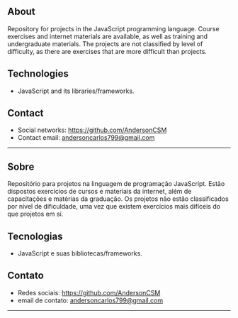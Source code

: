 ## About
Repository for projects in the JavaScript programming language. Course exercises and internet materials are available, as well as training and undergraduate materials. The projects are not classified by level of difficulty, as there are exercises that are more difficult than projects.

## Technologies
- JavaScript and its libraries/frameworks.

## Contact
- Social networks: https://github.com/AndersonCSM
- Contact email: andersoncarlos799@gmail.com

---

## Sobre
Repositório para projetos na linguagem de programação JavaScript. Estão dispostos exercícios de cursos e materiais da internet, além de capacitações e matérias da graduação. Os projetos não estão classificados por nível de dificuldade, uma vez que existem exercícios mais difíceis do que projetos em si.

## Tecnologias
- JavaScript e suas bibliotecas/frameworks.

## Contato
- Redes sociais: https://github.com/AndersonCSM
- email de contato: andersoncarlos799@gmail.com

---
